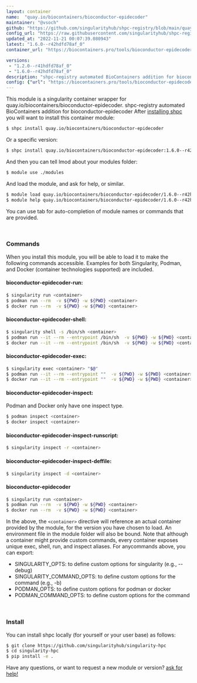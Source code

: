 ```yaml
---
layout: container
name:  "quay.io/biocontainers/bioconductor-epidecoder"
maintainer: "@vsoch"
github: "https://github.com/singularityhub/shpc-registry/blob/main/quay.io/biocontainers/bioconductor-epidecoder/container.yaml"
config_url: "https://raw.githubusercontent.com/singularityhub/shpc-registry/main/quay.io/biocontainers/bioconductor-epidecoder/container.yaml"
updated_at: "2022-11-21 00:07:39.080943"
latest: "1.6.0--r42hdfd78af_0"
container_url: "https://biocontainers.pro/tools/bioconductor-epidecoder"

versions:
 - "1.2.0--r41hdfd78af_0"
 - "1.6.0--r42hdfd78af_0"
description: "shpc-registry automated BioContainers addition for bioconductor-epidecoder"
config: {"url": "https://biocontainers.pro/tools/bioconductor-epidecoder", "maintainer": "@vsoch", "description": "shpc-registry automated BioContainers addition for bioconductor-epidecoder", "latest": {"1.6.0--r42hdfd78af_0": "sha256:aecd0f6470b626538e14838af2f0d7b52e998ec5459d667add43b326ee04a734"}, "tags": {"1.2.0--r41hdfd78af_0": "sha256:fb07681527bce5b83293058b4beb4be9951ae3bfbed5f361f626b8c0d628bf1d", "1.6.0--r42hdfd78af_0": "sha256:aecd0f6470b626538e14838af2f0d7b52e998ec5459d667add43b326ee04a734"}, "docker": "quay.io/biocontainers/bioconductor-epidecoder"}
---
```


This module is a singularity container wrapper for quay.io/biocontainers/bioconductor-epidecoder.
shpc-registry automated BioContainers addition for bioconductor-epidecoder
After [installing shpc](#install) you will want to install this container module:


```bash
$ shpc install quay.io/biocontainers/bioconductor-epidecoder
```

Or a specific version:

```bash
$ shpc install quay.io/biocontainers/bioconductor-epidecoder:1.6.0--r42hdfd78af_0
```

And then you can tell lmod about your modules folder:

```bash
$ module use ./modules
```

And load the module, and ask for help, or similar.

```bash
$ module load quay.io/biocontainers/bioconductor-epidecoder/1.6.0--r42hdfd78af_0
$ module help quay.io/biocontainers/bioconductor-epidecoder/1.6.0--r42hdfd78af_0
```

You can use tab for auto-completion of module names or commands that are provided.

<br>

### Commands

When you install this module, you will be able to load it to make the following commands accessible.
Examples for both Singularity, Podman, and Docker (container technologies supported) are included.

#### bioconductor-epidecoder-run:

```bash
$ singularity run <container>
$ podman run --rm  -v ${PWD} -w ${PWD} <container>
$ docker run --rm  -v ${PWD} -w ${PWD} <container>
```

#### bioconductor-epidecoder-shell:

```bash
$ singularity shell -s /bin/sh <container>
$ podman run --it --rm --entrypoint /bin/sh  -v ${PWD} -w ${PWD} <container>
$ docker run --it --rm --entrypoint /bin/sh  -v ${PWD} -w ${PWD} <container>
```

#### bioconductor-epidecoder-exec:

```bash
$ singularity exec <container> "$@"
$ podman run --it --rm --entrypoint ""  -v ${PWD} -w ${PWD} <container> "$@"
$ docker run --it --rm --entrypoint ""  -v ${PWD} -w ${PWD} <container> "$@"
```

#### bioconductor-epidecoder-inspect:

Podman and Docker only have one inspect type.

```bash
$ podman inspect <container>
$ docker inspect <container>
```

#### bioconductor-epidecoder-inspect-runscript:

```bash
$ singularity inspect -r <container>
```

#### bioconductor-epidecoder-inspect-deffile:

```bash
$ singularity inspect -d <container>
```



#### bioconductor-epidecoder

```bash
$ singularity run <container>
$ podman run --rm  -v ${PWD} -w ${PWD} <container>
$ docker run --rm  -v ${PWD} -w ${PWD} <container>
```


In the above, the `<container>` directive will reference an actual container provided
by the module, for the version you have chosen to load. An environment file in the
module folder will also be bound. Note that although a container
might provide custom commands, every container exposes unique exec, shell, run, and
inspect aliases. For anycommands above, you can export:

 - SINGULARITY_OPTS: to define custom options for singularity (e.g., --debug)
 - SINGULARITY_COMMAND_OPTS: to define custom options for the command (e.g., -b)
 - PODMAN_OPTS: to define custom options for podman or docker
 - PODMAN_COMMAND_OPTS: to define custom options for the command

<br>

### Install

You can install shpc locally (for yourself or your user base) as follows:

```bash
$ git clone https://github.com/singularityhub/singularity-hpc
$ cd singularity-hpc
$ pip install -e .
```

Have any questions, or want to request a new module or version? [ask for help!](https://github.com/singularityhub/singularity-hpc/issues)